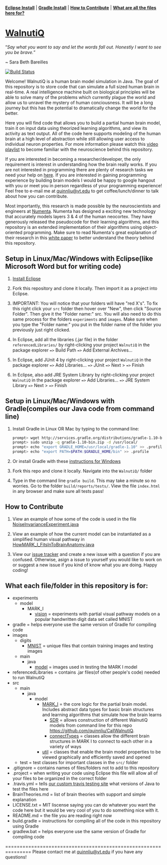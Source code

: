 **[Eclipse Install](#setup-in-linuxmacwindows-with-eclipselike-microsoft-word-but-for-writing-code)** |
**[Gradle Install](#setup-in-linuxmacwindows-with-gradlecompiles-our-java-code-from-command-line)** |
**[How to Contribute](#how-to-contribute)** |
**[What are all the files here for?](#what-each-filefolder-in-this-repository-is-for)**

# [WalnutiQ](http://walnutiq.com)

“*Say what you want to say and let the words fall out. Honestly I want to see you be brave.*”  

~ Sara Beth Bareilles

[![Build Status](https://travis-ci.org/quinnliu/WalnutiQ.png)](https://travis-ci.org/quinnliu/WalnutiQ)

Welcome! WalnutiQ is a human brain model simulation in Java. 
The goal of this repository is to store code that can 
simulate a full sized human brain in real-time. A real intelligence machine 
built on biological principles will be able to solve many of the 
problems which currently plague the world and allow us to unravel
the mystery of human conciousness. It will be a long journey but
this has the potential to dramatically change the world for the 
better.

Here you will find code that allows you to build a partial 
human brain model, train it on input data using theorized
learning algorithms, and view its activity as text output.
All of the code here supports modeling of the human 
brain at a high level of abstraction while still allowing user
access to individual neuron properties. For more information please 
watch this [video playlist](http://www.youtube.com/playlist?list=PLPXsMt57rLtgddN0NQEmXP-FbF6wt2O-f) 
to become familiar with the neuroscience behind this repository.

If you are interested in becoming a researcher/developer, the 
only requirement is interest in understanding how the brain 
really works. If you are not interested in programming there are
plenty of research tasks we need your help on [here](https://github.com/quinnliu/WalnutiQ/issues?labels=Research).
If you are interested in gaining programming experience by
building brain models I would be happy to google hangout with 
you or meet you in person regardless of your programming
experience! Feel free to e-mail me at quinnliu@vt.edu to get 
coffee/lunch/dinner to talk about how you can contribute.

Most importantly, this research is made possible by the 
neuroscientists and engineers at [Numenta](http://numenta.org/). 
Numenta has designed a exciting new technology that accurately models 
layers 3 & 4 of the human neocortex. They have generously released 
the pseudocode for their learning algorithms, and this repository is an 
extended implementation of their algorithms using object-oriented 
programming. Make sure to read Numenta's great explanation 
of their research in this [white paper](https://db.tt/FuQWQuwE) 
to better understand the theory behind this repository.

## Setup in Linux/Mac/Windows with Eclipse(like Microsoft Word but for writing code)
1. [Install Eclipse](http://wiki.eclipse.org/Eclipse/Installation)

2. Fork this repository and clone it locally. Then import it as a 
   project into Eclipse.

3. IMPORTANT: You will notice that your folders will have "red X's". 
   To fix this right click your `src` folder then hover over "New", 
   then click "Source Folder". Then give it the "Folder name:" src. 
   You will also need to do this same process for the folders 
   `experiments` and `images`. Make sure when you type the 
   "Folder name:" you put in the folder name of 
   the folder you previously just right clicked.

4. In Eclipse, add all the libraries (.jar file) in the folder 
   `referencedLibraries/` by right-clicking your project `WalnutiQ` 
   in the package explorer `=>` Build Path `=>` Add External Archives...

5. In Eclipse, add JUnit 4 by right-clicking your project `WalnutiQ` 
   in the package explorer `=>` Add Libraries... `=>` JUnit `=>`
   Next > `=>` Finish

6. In Eclipse, also add JRE System Library by right-clicking 
   your project `WalnutiQ` in the package explorer `=>` 
   Add Libraries... `=>` JRE System Library `=>` Next > `=>` Finish
  
## Setup in Linux/Mac/Windows with Gradle(compiles our Java code from command line)
1. Install Gradle in Linux OR Mac by typing to the command line:
   ```sh
   prompt> wget http://services.gradle.org/distributions/gradle-1.10-bin.zip
   prompt> sudo unzip -q gradle-1.10-bin.zip -d /usr/local/
   prompt> echo "export GRADLE_HOME=/usr/local/gradle-1.10" >> .profile
   prompt> echo "export PATH=$PATH:$GRADLE_HOME/bin" >> .profile
   ```
   
2. Or install Gradle with these [instructions for Windows](https://db.tt/DMF3ww2D)

3. Fork this repo and clone it locally. Navigate into the `WalnutiQ/` folder

4. Type in the command line `gradle build`. This may take a minute so no worries.
   Go to the folder `build/reports/tests/`. View the file `index.html` in 
   any browser and make sure all tests pass!

## How to Contribute

1. View an example of how some of the code is used in the file
   [NoiseInvarianceExperiment.java](./experiments/model/MARK_I/vision/NoiseInvarianceExperiment.java)

2. View an example of how the current model can be instantiated as a simplified human visual pathway
   in [HowMARK_I_FitsInToBrainAnatomy.java](./experiments/model/MARK_I/vision/HowMARK_I_FitsInToBrainAnatomy.java)

3. View our [issue tracker](https://github.com/quinnliu/WalnutiQ/issues?state=open) and create a new issue
   with a question if you are confused. Otherwise, asign a issue to yourself you would like to work on or suggest
   a new issue if you kind of know what you are doing. Happy coding!

## What each file/folder in this repository is for:
  - experiments  
      + model
          - MARK_I 
            + [vision](./experiments/model/MARK_I/vision) = experiments with partial 
              visual pathway models on a popular handwritten digit data
              set called MNIST
  - gradle = helps everyone use the same version of Gradle for compiling code
  - images
      + digits
          - [MNIST](./images/digits/MNIST) = unique files that contain training images 
            and testing images
      + main
        - java
          + [model](./images/main/java/model) = images used in testing the MARK I model
  - referencedLibraries = contains .jar files(of other people's code) needed to run WalnutiQ
  - src
      + main
        - java
          + model
            - [MARK_I](./src/main/java/model/MARK_I) = the core logic for the partial brain model. 
              Includes abstract data types for basic brain structures and learning 
              algorithms that simulate how the brain learns
              + [SDR](./src/main/java/model/MARK_I/SDR) = allows construction of different WalnutiQ
                models from command line for this repo https://github.com/quinnliu/CallWalnutiQ.
              + [connectTypes](./src/main/java/model/MARK_I/connectTypes) = classes allow the different 
                brain structures in MARK I to connect to each other in a variety of ways
            - [util](./src/main/java/model/util) = classes that enable the brain model properties
              to be viewed graphically and efficiently saved and opened  
      + test = test classes for important classes in the `src/` folder
  - .gitignore = contains names of files/folders not to add to this repository
  - .project = when writing your code using Eclipse this file will allow all of
               your files to be organized in the correct folder
  - .travis.yml = tells [our custom travis testing site](https://travis-ci.org/quinnliu/WalnutiQ) 
                  what versions of Java to test the files here
  - BrainTheories.md = list of brain theories with support and simple explanation
  - LICENSE.txt = MIT liscense saying you can do whatever you want the code here 
                  but it would be very cool of you to do something nice with it.
  - README.md = the file you are reading right now
  - build.gradle = instructions for compiling all of the code in this repository using Gradle
  - gradlew.bat = helps everyone use the same version of Gradle for compiling code

===============================================================
Please contact me at quinnliu@vt.edu if you have any questions! 